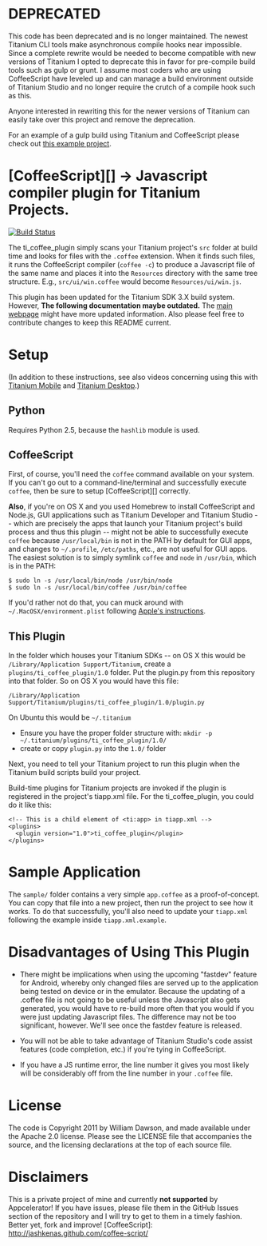 # DEPRECATED

This code has been deprecated and is no longer maintained. The newest Titanium CLI tools make asynchronous compile hooks near impossible. Since a complete rewrite would be needed to become compatible with new versions of Titanium I opted to deprecate this in favor for pre-compile build tools such as gulp or grunt. I assume most coders who are using CoffeeScript have leveled up and can manage a build environment outside of Titanium Studio and no longer require the crutch of a compile hook such as this.

Anyone interested in rewriting this for the newer versions of Titanium can easily take over this project and remove the deprecation.

For an example of a gulp build using Titanium and CoffeeScript please check out [this example project](https://github.com/sukima/ti-cs-gulp-example).

# [CoffeeScript][] -> Javascript compiler plugin for Titanium Projects.

[![Build Status](https://travis-ci.org/sukima/ti_coffee_plugin.png?branch=master)](https://travis-ci.org/sukima/ti_coffee_plugin)

The ti_coffee_plugin simply scans your Titanium project's `src` folder at build time and looks for files with the `.coffee` extension. When it finds such files, it runs the CoffeeScript compiler (`coffee -c`) to produce a Javascript file of the same name and places it into the `Resources` directory with the same tree structure.  E.g., `src/ui/win.coffee` would become `Resources/ui/win.js`.

This plugin has been updated for the Titanium SDK 3.X build system. However, **The following documentation maybe outdated.** The [main webpage][1] might have more updated information. Also please feel free to contribute changes to keep this README current.

[1]: http://sukima.github.io/ti_coffee_plugin/

# Setup

(In addition to these instructions, see also videos concerning using this with [Titanium Mobile](http://www.youtube.com/watch?v=Jxu_5wcS9YY) and [Titanium Desktop](http://www.youtube.com/watch?v=2ikb-4tdygg).)

## Python

Requires Python 2.5, because the `hashlib` module is used.

## CoffeeScript

First, of course, you'll need the `coffee` command available on your system.  If you can't go out to a command-line/terminal and successfully execute `coffee`, then be sure to setup [CoffeeScript][] correctly.

**Also**, if you're on OS X and you used Homebrew to install CoffeeScript and Node.js, GUI applications such as Titanium Developer and Titanium Studio -- which are precisely the apps that launch your Titanium project's build process and thus this plugin -- might not be able to successfully execute `coffee` because `/usr/local/bin` is not in the PATH by default for GUI apps, and changes to `~/.profile`, `/etc/paths`, etc., are not useful for GUI apps.  The easiest solution is to simply symlink `coffee` and `node` in `/usr/bin`, which is in the PATH:

    $ sudo ln -s /usr/local/bin/node /usr/bin/node
    $ sudo ln -s /usr/local/bin/coffee /usr/bin/coffee

If you'd rather not do that, you can muck around with `~/.MacOSX/environment.plist` following [Apple's instructions](http://developer.apple.com/library/mac/#qa/qa1067/_index.html).

## This Plugin

In the folder which houses your Titanium SDKs -- on OS X this would be `/Library/Application Support/Titanium`, create a `plugins/ti_coffee_plugin/1.0` folder.  Put the plugin.py from this repository into that folder.  So on OS X you would have this file:

    /Library/Application Support/Titanium/plugins/ti_coffee_plugin/1.0/plugin.py

On Ubuntu this would be `~/.titanium`

- Ensure you have the proper folder structure with: `mkdir -p ~/.titanium/plugins/ti_coffee_plugin/1.0/`
- create or copy `plugin.py` into the `1.0/` folder

Next, you need to tell your Titanium project to run this plugin when the Titanium build scripts build your project.

Build-time plugins for Titanium projects are invoked if the plugin is registered in the project's tiapp.xml file.  For the ti_coffee_plugin, you could do it like this:

    <!-- This is a child element of <ti:app> in tiapp.xml -->
    <plugins>
      <plugin version="1.0">ti_coffee_plugin</plugin>
    </plugins>

# Sample Application

The `sample/` folder contains a very simple `app.coffee` as a proof-of-concept.  You can copy that file into a new project, then run the project to see how it works.  To do that successfully, you'll also need to update your `tiapp.xml` following the example inside `tiapp.xml.example`.

# Disadvantages of Using This Plugin

- There might be implications when using the upcoming "fastdev" feature for Android, whereby only changed files are served up to the application being tested on device or in the emulator.  Because the updating of a .coffee file is not going to be useful unless the Javascript also gets generated, you would have to re-build more often that you would if you were just updating Javascript files.  The difference may not be too significant, however.  We'll see once the fastdev feature is released.

- You will not be able to take advantage of Titanium Studio's code assist features (code completion, etc.) if you're tying in CoffeeScript.

- If you have a JS runtime error, the line number it gives you most likely will be considerably off from the line number in your `.coffee` file.

# License

The code is Copyright 2011 by William Dawson, and made available under the Apache 2.0 license.  Please see the LICENSE file that accompanies the source, and the licensing declarations at the top of each source file.

# Disclaimers

This is a private project of mine and currently **not supported** by Appcelerator!  If you have issues, please file them in the GitHub Issues section of the repository and I will try to get to them in a timely fashion.  Better yet, fork and improve!
[CoffeeScript]: http://jashkenas.github.com/coffee-script/

